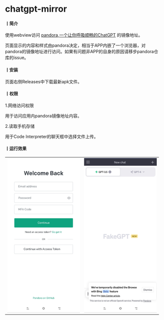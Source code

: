 # chatgpt-mirror
#### 丨简介

使用webview访问 [pandora,一个让你呼吸顺畅的ChatGPT](https://github.com/pengzhile/pandora) 的镜像地址。

页面显示的内容和样式由pandora决定，相当于APP内嵌了一个浏览器，对pandora的镜像地址进行访问。如果有问题非APP的自身的原因请移步pandora仓库的issue。

#### 丨安装

页面右侧Releases中下载最新apk文件。

#### 丨权限

1.网络访问权限

用于访问应用内pandora镜像地址内容。

2.读取手机存储

用于Code Interpreter的聊天框中选择文件上传。

#### 丨运行效果

<table><tr><td><img src="./renderings/index.jpg" alt="首页" /></td><td><img src="./renderings/page.jpg" alt="页面" /></td></tr></table>

